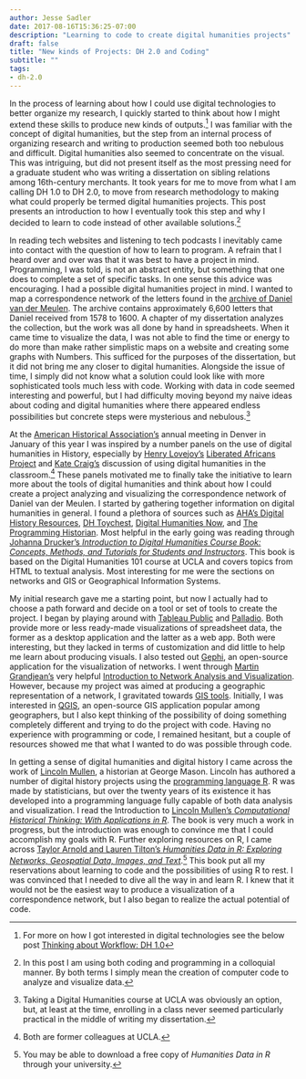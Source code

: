 ```yaml
---
author: Jesse Sadler
date: 2017-08-16T15:36:25-07:00
description: "Learning to code to create digital humanities projects"
draft: false
title: "New kinds of Projects: DH 2.0 and Coding"
subtitle: ""
tags: 
- dh-2.0
---
```


In the process of learning about how I could use digital technologies to better organize my research, I quickly started to think about how I might extend these skills to produce new kinds of outputs.[^1] I was familiar with the concept of digital humanities, but the step from an internal process of organizing research and writing to production seemed both too nebulous and difficult. Digital humanities also seemed to concentrate on the visual. This was intriguing, but did not present itself as the most pressing need for a graduate student who was writing a dissertation on sibling relations among 16th-century merchants. It took years for me to move from what I am calling DH 1.0 to DH 2.0, to move from research methodology to making what could properly be termed digital humanities projects. This post presents an introduction to how I eventually took this step and why I decided to learn to code instead of other available solutions.[^2]

<!--more-->

In reading tech websites and listening to tech podcasts I inevitably came into contact with the question of how to learn to program. A refrain that I heard over and over was that it was best to have a project in mind. Programming, I was told, is not an abstract entity, but something that one does to complete a set of specific tasks. In one sense this advice was encouraging. I had a possible digital humanities project in mind. I wanted to map a correspondence network of the letters found in the [archive of Daniel van der Meulen](https://www.erfgoedleiden.nl/collecties/archieven/archievenoverzicht/ead/index/zoekterm/meulen/eadid/0096). The archive contains approximately 6,600 letters that Daniel received from 1578 to 1600. A chapter of my dissertation analyzes the collection, but the work was all done by hand in spreadsheets. When it came time to visualize the data, I was not able to find the time or energy to do more than make rather simplistic maps on a website and creating some graphs with Numbers. This sufficed for the purposes of the dissertation, but it did not bring me any closer to digital humanities. Alongside the issue of time, I simply did not know what a solution could look like with more sophisticated tools much less with code. Working with data in code seemed interesting and powerful, but I had difficulty moving beyond my naive ideas about coding and digital humanities where there appeared endless possibilities but concrete steps were mysterious and nebulous.[^3]

At the [American Historical Association’s](http://historians.org) annual meeting in Denver in January of this year I was inspired by a number panels on the use of digital humanities in History, especially by [Henry Lovejoy’s](http://www.colorado.edu/history/henry-lovejoy) [Liberated Africans Project](http://www.liberatedafricans.org) and [Kate Craig’s](https://cla.auburn.edu/history/people/faculty/kate-craig/) discussion of using digital humanities in the classroom.[^4] These panels motivated me to finally take the initiative to learn more about the tools of digital humanities and think about how I could create a project analyzing and visualizing the correspondence network of Daniel van der Meulen. I started by gathering together information on digital humanities in general. I found a plethora of sources such as [AHA’s Digital History Resources](https://www.historians.org/teaching-and-learning/digital-history-resources), [DH Toychest](http://dhresourcesforprojectbuilding.pbworks.com/w/page/69244243/FrontPage), [Digital Humanities Now](http://digitalhumanitiesnow.org), and [The Programming Historian](http://programminghistorian.org). Most helpful in the early going was reading through [Johanna Drucker’s *Introduction to Digital Humanities Course Book: Concepts, Methods, and Tutorials for Students and Instructors*](https://www.scribd.com/document/345432425/Introduction-to-Digital-Humanities-Johanna-Drucker). This book is based on the Digital Humanities 101 course at UCLA and covers topics from HTML to textual analysis. Most interesting for me were the sections on networks and GIS or Geographical Information Systems.

My initial research gave me a starting point, but now I actually had to choose a path forward and decide on a tool or set of tools to create the project. I began by playing around with [Tableau Public](https://public.tableau.com) and [Palladio](http://hdlab.stanford.edu/palladio/). Both provide more or less ready-made visualizations of spreadsheet data, the former as a desktop application and the latter as a web app. Both were interesting, but they lacked in terms of customization and did little to help me learn about producing visuals. I also tested out [Gephi](https://gephi.org), an open-source application for the visualization of networks. I went through [Martin Grandjean’s](http://www.martingrandjean.ch) very helpful [Introduction to Network Analysis and Visualization](http://www.martingrandjean.ch/gephi-introduction/). However, because my project was aimed at producing a geographic representation of a network, I gravitated towards [GIS tools](http://gisgeography.com/mapping-out-gis-software-landscape/). Initially, I was interested in [QGIS](http://www.qgis.org), an open-source GIS application popular among geographers, but I also kept thinking of the possibility of doing something completely different and trying to do the project with code. Having no experience with programming or code, I remained hesitant, but a couple of resources showed me that what I wanted to do was possible through code.

In getting a sense of digital humanities and digital history I came across the work of [Lincoln Mullen](http://lincolnmullen.com), a historian at George Mason. Lincoln has authored a number of digital history projects using the [programming language R](https://www.r-project.org). R was made by statisticians, but over the twenty years of its existence it has developed into a programming language fully capable of both data analysis and visualization. I read the Introduction to [Lincoln Mullen’s *Computational Historical Thinking: With Applications in R*](http://dh-r.lincolnmullen.com). The book is very much a work in progress, but the introduction was enough to convince me that I could accomplish my goals with R. Further exploring resources on R, I came across [Taylor Arnold and Lauren Tilton’s *Humanities Data in R: Exploring Networks, Geospatial Data, Images, and Text*](http://www.springer.com/us/book/9783319207018).[^5] This book put all my reservations about learning to code and the possibilities of using R to rest. I was convinced that I needed to dive all the way in and learn R. I knew that it would not be the easiest way to produce a visualization of a correspondence network, but I also began to realize the actual potential of code.

[^1]:	For more on how I got interested in digital technologies see the below post [Thinking about Workflow: DH 1.0](https://jessesadler.com/post/thinking-about-workflow/)

[^2]:	In this post I am using both coding and programming in a colloquial manner. By both terms I simply mean the creation of computer code to analyze and visualize data.

[^3]:	Taking a Digital Humanities course at UCLA was obviously an option, but, at least at the time, enrolling in a class never seemed particularly practical in the middle of writing my dissertation.

[^4]:	Both are former colleagues at UCLA.

[^5]:	You may be able to download a free copy of *Humanities Data in R* through your university.